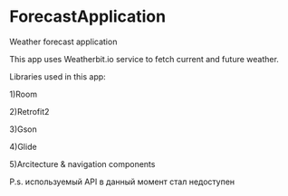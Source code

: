 # ForecastApplication
Weather forecast application

This app uses Weatherbit.io service to fetch current and future weather.

Libraries used in this app: 

1)Room 

2)Retrofit2

3)Gson

4)Glide

5)Arcitecture & navigation components

P.s. используемый API в данный момент стал недоступен
